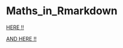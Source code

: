 # Maths_in_Rmarkdown
 [HERE !!](https://rpruim.github.io/s341/S19/from-class/MathinRmd.html)
 
  [AND HERE !!](https://www.math.mcgill.ca/yyang/regression/RMarkdown/example.html)
